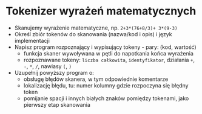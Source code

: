  # Tokenizer wyrażeń matematycznych

- Skanujemy wyrażenie matematyczne, np. `2+3*(76+8/3)+ 3*(9-3)`
- Określ zbiór tokenów do skanowania (nazwa/kod i opis) i język implementacji
- Napisz program rozpoznający i wypisujący tokeny - pary: (kod, wartość)
    - funkcja skaner wywoływana w pętli do napotkania końca wyrażenia
    - rozpoznawane tokeny: `liczba całkowita`, `identyfikator`, działania `+`, `-`, `*`, `/`, nawiasy `(`, `)`
- Uzupełnij powyższy program o:
    - obsługę błędów skanera, w tym odpowiednie komentarze
    - lokalizację błędu, tu: numer kolumny gdzie rozpoczyna się błędny token
    - pomijanie spacji i innych białych znaków pomiędzy tokenami, jako pierwszy etap skanowania